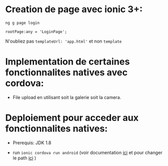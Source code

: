 # Creation de page avec ionic 3+:

`ng g page login`

`rootPage:any = 'LoginPage';`


N'oubliez pas `templateUrl: 'app.html'` et non  `template`

# Implementation de certaines fonctionnalites natives avec cordova:

* File upload en utilisant soit la galerie soit la camera.

# Deploiement pour acceder aux fonctionnalites natives:

* Prerequis: JDK 1.8

* run `ionic cordova run android` (voir documentation [ici](https://ionicframework.com/docs/intro/deploying/) et pour changer le path [ici](https://www.mkyong.com/java/how-to-set-java_home-on-windows-10/) )
